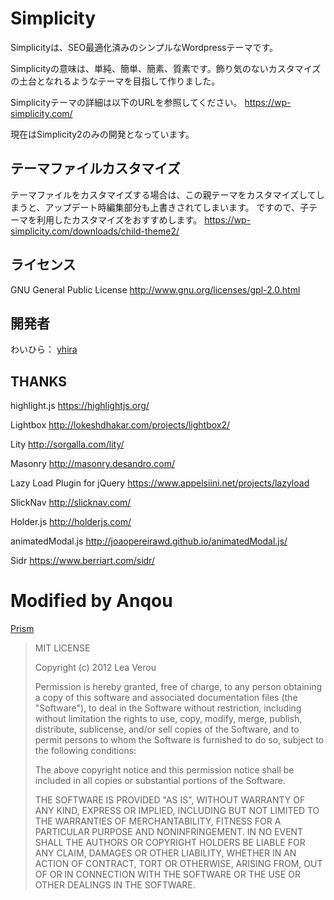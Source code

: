 Simplicity
===================================

Simplicityは、SEO最適化済みのシンプルなWordpressテーマです。

Simplicityの意味は、単純、簡単、簡素、質素です。飾り気のないカスタマイズの土台となれるようなテーマを目指して作りました。

Simplicityテーマの詳細は以下のURLを参照してください。
https://wp-simplicity.com/

現在はSimplicity2のみの開発となっています。

テーマファイルカスタマイズ
--------------------------
テーマファイルをカスタマイズする場合は、この親テーマをカスタマイズしてしまうと、アップデート時編集部分も上書きされてしまいます。
ですので、子テーマを利用したカスタマイズをおすすめします。
https://wp-simplicity.com/downloads/child-theme2/

ライセンス
----------
GNU General Public License
http://www.gnu.org/licenses/gpl-2.0.html

開発者
------
わいひら： [yhira](https://github.com/yhira)

THANKS
------
highlight.js
https://highlightjs.org/

Lightbox
http://lokeshdhakar.com/projects/lightbox2/

Lity
http://sorgalla.com/lity/

Masonry
http://masonry.desandro.com/

Lazy Load Plugin for jQuery
https://www.appelsiini.net/projects/lazyload

SlickNav
http://slicknav.com/

Holder.js
http://holderjs.com/

animatedModal.js
http://joaopereirawd.github.io/animatedModal.js/

Sidr
https://www.berriart.com/sidr/

# Modified by Anqou

[Prism](https://github.com/PrismJS/prism)

> MIT LICENSE
>
> Copyright (c) 2012 Lea Verou
>
> Permission is hereby granted, free of charge, to any person obtaining a copy
> of this software and associated documentation files (the "Software"), to deal
> in the Software without restriction, including without limitation the rights
> to use, copy, modify, merge, publish, distribute, sublicense, and/or sell
> copies of the Software, and to permit persons to whom the Software is
> furnished to do so, subject to the following conditions:
>
> The above copyright notice and this permission notice shall be included in
> all copies or substantial portions of the Software.
>
> THE SOFTWARE IS PROVIDED "AS IS", WITHOUT WARRANTY OF ANY KIND, EXPRESS OR
> IMPLIED, INCLUDING BUT NOT LIMITED TO THE WARRANTIES OF MERCHANTABILITY,
> FITNESS FOR A PARTICULAR PURPOSE AND NONINFRINGEMENT. IN NO EVENT SHALL THE
> AUTHORS OR COPYRIGHT HOLDERS BE LIABLE FOR ANY CLAIM, DAMAGES OR OTHER
> LIABILITY, WHETHER IN AN ACTION OF CONTRACT, TORT OR OTHERWISE, ARISING FROM,
> OUT OF OR IN CONNECTION WITH THE SOFTWARE OR THE USE OR OTHER DEALINGS IN
> THE SOFTWARE.
